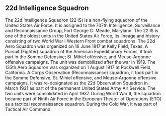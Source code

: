 ## 22d Intelligence Squadron

The 22d Intelligence Squadron (22 IS) is a non-flying squadron of the United States Air Force. It is assigned to the 707th Intelligence, Surveillance and Reconnaissance Group, Fort George G. Meade, Maryland.
The 22 IS is one of the oldest units in the United States Air Force, its lineage and history consisting of two World War I Western Front combat squadrons.
The 22d Aero Squadron was organized on 16 June 1917 at Kelly Field, Texas. A Pursuit (Fighter) squadron of the American Expeditionary Forces, it took part in the Somme Defensive; St. Mihiel offensive, and Meuse-Argonne offensive campaigns. The unit was demobilized after the war in 1919.
The 135th Aero Squadron was organized on 1 August 1917 at Rockwell Field, California. A Corps Observation (Reconnaissance) squadron, it took part in the Somme Defensive; St. Mihiel offensive, and Meuse-Argonne offensive campaigns. It was re-designated as the 22d Observation Squadron in March 1921 as part of the permanent United States Army Air Service.
The two units were consolidated in April 1937. During World War II, the squadron became part of Ninth Air Force in the European Theater of Operations (ETO) as a tactical reconnaissance squadron. During the Cold War, it was part of Tactical Air Command.
